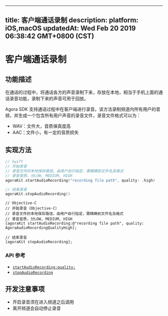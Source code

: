 
---
title: 客户端通话录制
description: 
platform: iOS,macOS
updatedAt: Wed Feb 20 2019 06:38:42 GMT+0800 (CST)
---
# 客户端通话录制
## 功能描述

在通话的过程中，将通话各方的声音录制下来，存放在本地，相当于手机上面的通话录音功能，录制下来的声音可用于回放。

Agora SDK 支持通话过程中在客户端进行录音。该方法录制频道内所有用户的音频，并生成一个包含所有用户声音的录音文件，录音文件格式可以为：

- WAV：文件大，音质保真度高
- AAC：文件小，有一定的音质损失

## 实现方法

```swift
// Swift
// 开始录音
// 录音文件的本地保存路径，由用户自行指定，需精确到文件名及格式
// 录音音质，分LOW, MEDIUM, HIGH
agoraKit.startAudioRecording("recording file path", quality: .high)

// 结束录音
agoraKit.stopAudioRecording()
```

```oc
// Objective-C
// 开始录音（Objective-C）
// 录音文件的本地保存路径，由用户自行指定，需精确到文件名及格式
// 录音音质，分LOW, MEDIUM, HIGH
[agoraKit startAudioRecording:@"recording file path", quality: AgoraAudioRecordingQualityHigh];

// 结束录音
[agoraKit stopAudioRecording];
```

### API 参考

- [`startAudioRecording:quality:`](https://docs.agora.io/cn/Video/API%20Reference/oc/Classes/AgoraRtcEngineKit.html#//api/name/startAudioRecording:quality:)
- [`stopAudioRecording`](https://docs.agora.io/cn/Video/API%20Reference/oc/Classes/AgoraRtcEngineKit.html#//api/name/stopAudioRecording)

## 开发注意事项

- 开启录音须在进入频道之后调用
- 离开频道会自动停止录音
